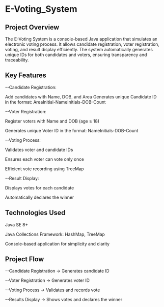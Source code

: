 # E-Voting_System

Project Overview
------------------
The E-Voting System is a console-based Java application that simulates an electronic voting process. It allows candidate registration, voter registration, voting, and result display efficiently. The system automatically generates unique IDs for both candidates and voters, ensuring transparency and traceability.

Key Features
------------------
--Candidate Registration:

 Add candidates with Name, DOB, and Area
 Generates unique Candidate ID in the format: AreaInitial-NameInitials-DOB-Count
 
--Voter Registration:
   
   Register voters with Name and DOB (age ≥ 18)
   
   Generates unique Voter ID in the format: NameInitials-DOB-Count
   
--Voting Process:
  
  Validates voter and candidate IDs

  Ensures each voter can vote only once

  Efficient vote recording using TreeMap
  
--Result Display:

  Displays votes for each candidate
  
  Automatically declares the winner

Technologies Used
------------------
  Java SE 8+
  
  Java Collections Framework: HashMap, TreeMap
  
  Console-based application for simplicity and clarity

Project Flow
------------------
  --Candidate Registration → Generates candidate ID
  
  --Voter Registration → Generates voter ID
  
  --Voting Process → Validates and records vote
  
  --Results Display → Shows votes and declares the winner

  
